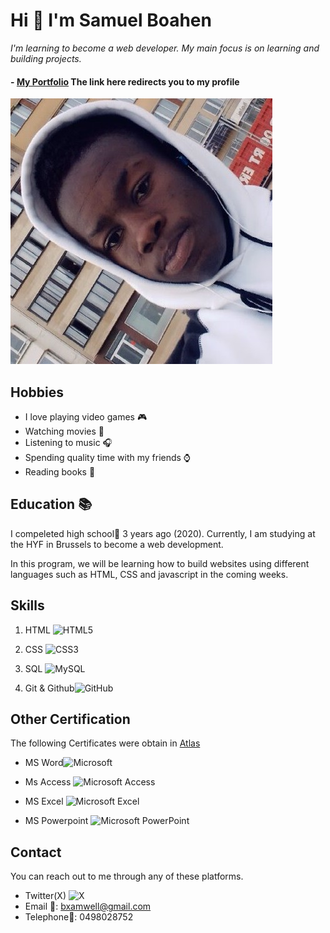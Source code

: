# Hi 👋 I'm **Samuel Boahen**

_I'm learning to become a web developer. My main focus is on learning and
building projects._

#### - [My Portfolio](https://github.com/xamwell2) The link here redirects you to my profile

![My Photo form 6 years ago](/student-bios/img/xamwell.jpg)

## Hobbies

- I love playing video games 🎮
- Watching movies 🎥
- Listening to music 🎧
- Spending quality time with my friends ⌚
- Reading books 📖

## Education 📚

I compeleted high school🏫 3 years ago (2020). Currently, I am studying at the HYF
in Brussels to become a web development.

In this program, we will be learning how to build websites using different
languages such as HTML, CSS and javascript in the coming weeks.

## Skills

1. HTML ![HTML5](https://img.shields.io/badge/html5-%23E34F26.svg?style=for-the-badge&logo=html5&logoColor=white)

2. CSS  ![CSS3](https://img.shields.io/badge/css3-%231572B6.svg?style=for-the-badge&logo=css3&logoColor=white)

3. SQL ![MySQL](https://img.shields.io/badge/mysql-%2300f.svg?style=for-the-badge&logo=mysql&logoColor=white)

4. Git & Github![GitHub](https://img.shields.io/badge/github-%23121011.svg?style=for-the-badge&logo=github&logoColor=white)

## Other Certification
The following Certificates were obtain in [Atlas](https://github.com/xamwell2) 
- MS Word![Microsoft](https://img.shields.io/badge/Microsoft-0078D4?style=for-the-badge&logo=microsoft&logoColor=white)

- Ms Access ![Microsoft Access](https://img.shields.io/badge/Microsoft_Access-A4373A?style=for-the-badge&logo=microsoft-access&logoColor=white)

- MS Excel ![Microsoft Excel](https://img.shields.io/badge/Microsoft_Excel-217346?style=for-the-badge&logo=microsoft-excel&logoColor=white)

- MS Powerpoint ![Microsoft PowerPoint](https://img.shields.io/badge/Microsoft_PowerPoint-B7472A?style=for-the-badge&logo=microsoft-powerpoint&logoColor=white)


## Contact
You can reach out to me through any of these platforms.

- Twitter(X) ![X](https://img.shields.io/badge/X-%23000000.svg?style=for-the-badge&logo=X&logoColor=white)
- Email 📩: bxamwell@gmail.com
- Telephone📱: 0498028752

